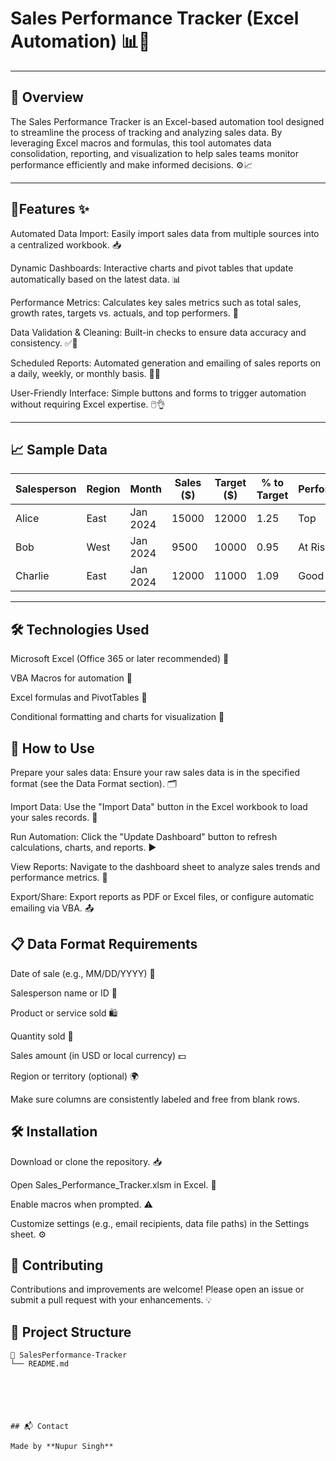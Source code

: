 
# Sales Performance Tracker (Excel Automation) 📊💼


---

## 📌 Overview
The Sales Performance Tracker is an Excel-based automation tool designed to streamline the process of tracking and analyzing sales data. By leveraging Excel macros and formulas, this tool automates data consolidation, reporting, and visualization to help sales teams monitor performance efficiently and make informed decisions. ⚙️📈

---


## 📂Features ✨
Automated Data Import: Easily import sales data from multiple sources into a centralized workbook. 📥

Dynamic Dashboards: Interactive charts and pivot tables that update automatically based on the latest data. 📊

Performance Metrics: Calculates key sales metrics such as total sales, growth rates, targets vs. actuals, and top performers. 🎯

Data Validation & Cleaning: Built-in checks to ensure data accuracy and consistency. ✅🧹

Scheduled Reports: Automated generation and emailing of sales reports on a daily, weekly, or monthly basis. 📅📧

User-Friendly Interface: Simple buttons and forms to trigger automation without requiring Excel expertise. 🖱️👌

----

## 📈 Sample Data

| Salesperson | Region | Month     | Sales ($) | Target ($) | % to Target | Performance |
|-------------|--------|-----------|-----------|-------------|--------------|-------------|
| Alice       | East   | Jan 2024  | 15000     | 12000       | 1.25         | Top         |
| Bob         | West   | Jan 2024  | 9500      | 10000       | 0.95         | At Risk     |
| Charlie     | East   | Jan 2024  | 12000     | 11000       | 1.09         | Good        |

---

## 🛠️ Technologies Used
Microsoft Excel (Office 365 or later recommended) 🧮

VBA Macros for automation 📝

Excel formulas and PivotTables 📐

Conditional formatting and charts for visualization 🎨

## 🚀 How to Use 
Prepare your sales data: Ensure your raw sales data is in the specified format (see the Data Format section). 🗂️

Import Data: Use the "Import Data" button in the Excel workbook to load your sales records. 🔄

Run Automation: Click the "Update Dashboard" button to refresh calculations, charts, and reports. ▶️

View Reports: Navigate to the dashboard sheet to analyze sales trends and performance metrics. 👀

Export/Share: Export reports as PDF or Excel files, or configure automatic emailing via VBA. 📤

## 📋 Data Format Requirements 
Date of sale (e.g., MM/DD/YYYY) 📅

Salesperson name or ID 👤

Product or service sold 🛍️

Quantity sold 🔢

Sales amount (in USD or local currency) 💵

Region or territory (optional) 🌍

Make sure columns are consistently labeled and free from blank rows.

## 🛠️ Installation 
Download or clone the repository. 📥

Open Sales_Performance_Tracker.xlsm in Excel. 📂

Enable macros when prompted. ⚠️

Customize settings (e.g., email recipients, data file paths) in the Settings sheet. ⚙️

## 🤝 Contributing 
Contributions and improvements are welcome! Please open an issue or submit a pull request with your enhancements. 💡


## 📁 Project Structure

```
📁 SalesPerformance-Tracker
└── README.md






## 📬 Contact

Made by **Nupur Singh**  

